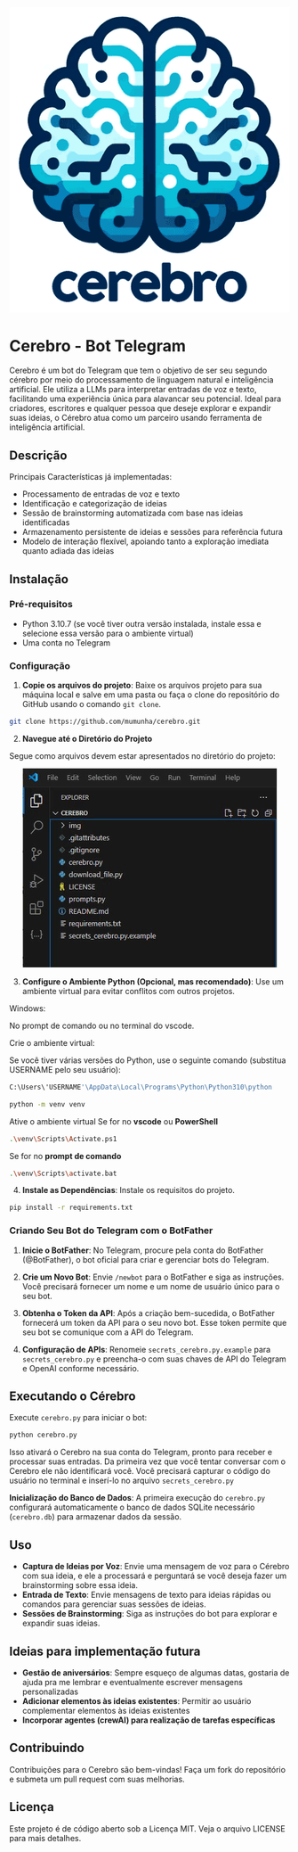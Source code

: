 <p align="center">
    <img src="img/cerebro.png" alt="cerebro">
</p>

# Cerebro - Bot Telegram

Cerebro é um bot do Telegram que tem o objetivo de ser seu segundo cérebro por meio do processamento de linguagem natural e inteligência artificial. Ele utiliza a LLMs para interpretar entradas de voz e texto, facilitando uma experiência única para alavancar seu potencial. Ideal para criadores, escritores e qualquer pessoa que deseje explorar e expandir suas ideias, o Cérebro atua como um parceiro usando ferramenta de inteligência artificial.

## Descrição


Principais Características já implementadas:
- Processamento de entradas de voz e texto
- Identificação e categorização de ideias
- Sessão de brainstorming automatizada com base nas ideias identificadas
- Armazenamento persistente de ideias e sessões para referência futura
- Modelo de interação flexível, apoiando tanto a exploração imediata quanto adiada das ideias

## Instalação

### Pré-requisitos

- Python 3.10.7 (se você tiver outra versão instalada, instale essa e selecione essa versão para o ambiente virtual)
- Uma conta no Telegram

### Configuração

1. **Copie os arquivos do projeto**: Baixe os arquivos projeto para sua máquina local e salve em uma pasta ou faça o clone do repositório do GitHub usando o comando `git clone`.
```sh
git clone https://github.com/mumunha/cerebro.git
```

2. **Navegue até o Diretório do Projeto**

Segue como arquivos devem estar apresentados no diretório do projeto:

<p align="center">
    <img src="img/arquivos_instalacao.png" alt="estrura arquivos">
</p>

3. **Configure o Ambiente Python (Opcional, mas recomendado)**: Use um ambiente virtual para evitar conflitos com outros projetos.

Windows:

No prompt de comando ou no terminal do vscode.

Crie o ambiente virtual:


Se você tiver várias versões do Python, use o seguinte comando (substitua USERNAME pelo seu usuário):
```sh
C:\Users\'USERNAME'\AppData\Local\Programs\Python\Python310\python
```

```sh
python -m venv venv
```
Ative o ambiente virtual
Se for no <b>vscode</b> ou <b>PowerShell</b>
```sh
.\venv\Scripts\Activate.ps1
```
Se for no <b>prompt de comando</b>
```sh
.\venv\Scripts\activate.bat
```
4. **Instale as Dependências**: Instale os requisitos do projeto.

```sh
pip install -r requirements.txt
```

### Criando Seu Bot do Telegram com o BotFather

1. **Inicie o BotFather**: No Telegram, procure pela conta do BotFather (@BotFather), o bot oficial para criar e gerenciar bots do Telegram.

2. **Crie um Novo Bot**: Envie `/newbot` para o BotFather e siga as instruções. Você precisará fornecer um nome e um nome de usuário único para o seu bot.

3. **Obtenha o Token da API**: Após a criação bem-sucedida, o BotFather fornecerá um token da API para o seu novo bot. Esse token permite que seu bot se comunique com a API do Telegram.

4. **Configuração de APIs**: Renomeie `secrets_cerebro.py.example` para `secrets_cerebro.py` e preencha-o com suas chaves de API do Telegram e OpenAI conforme necessário.

## Executando o Cérebro

Execute `cerebro.py` para iniciar o bot:
```sh
python cerebro.py
```
Isso ativará o Cerebro na sua conta do Telegram, pronto para receber e processar suas entradas. Da primeira vez que você tentar conversar com o Cerebro ele não identificará você. Você precisará capturar o código do usuário no terminal e inserí-lo no arquivo `secrets_cerebro.py`

**Inicialização do Banco de Dados**: A primeira execução do `cerebro.py` configurará automaticamente o banco de dados SQLite necessário (`cerebro.db`) para armazenar dados da sessão.

## Uso

- **Captura de Ideias por Voz**: Envie uma mensagem de voz para o Cérebro com sua ideia, e ele a processará e perguntará se você deseja fazer um brainstorming sobre essa ideia.
- **Entrada de Texto**: Envie mensagens de texto para ideias rápidas ou comandos para gerenciar suas sessões de ideias.
- **Sessões de Brainstorming**: Siga as instruções do bot para explorar e expandir suas ideias.

## Ideias para implementação futura

- **Gestão de aniversários**: Sempre esqueço de algumas datas, gostaria de ajuda pra me lembrar e eventualmente escrever mensagens personalizadas
- **Adicionar elementos às ideias existentes**: Permitir ao usuário complementar elementos às ideias existentes
- **Incorporar agentes (crewAI) para realização de tarefas específicas**

## Contribuindo

Contribuições para o Cerebro são bem-vindas! Faça um fork do repositório e submeta um pull request com suas melhorias.

## Licença

Este projeto é de código aberto sob a Licença MIT. Veja o arquivo LICENSE para mais detalhes.
